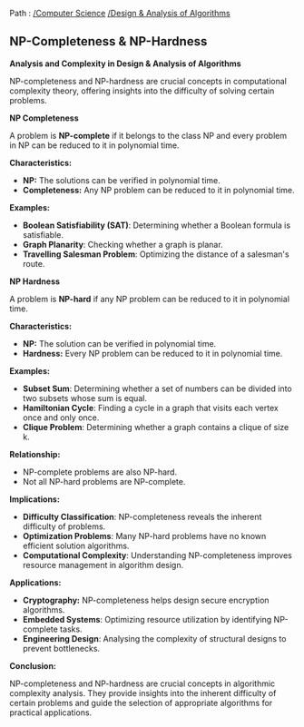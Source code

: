 Path : [/Computer Science](<..\..\index.md>) [/Design & Analysis of Algorithms](<..\index.md>)
## NP-Completeness & NP-Hardness

**Analysis and Complexity in Design & Analysis of Algorithms**

NP-completeness and NP-hardness are crucial concepts in computational complexity theory, offering insights into the difficulty of solving certain problems.


**NP Completeness**

A problem is **NP-complete** if it belongs to the class NP and every problem in NP can be reduced to it in polynomial time.


**Characteristics:**

- **NP:** The solutions can be verified in polynomial time.
- **Completeness:** Any NP problem can be reduced to it in polynomial time.


**Examples:** 

- **Boolean Satisfiability (SAT)**: Determining whether a Boolean formula is satisfiable.
- **Graph Planarity**: Checking whether a graph is planar.
- **Travelling Salesman Problem**: Optimizing the distance of a salesman's route.


**NP Hardness**

A problem is **NP-hard** if any NP problem can be reduced to it in polynomial time.


**Characteristics:**

- **NP:** The solution can be verified in polynomial time.
- **Hardness:** Every NP problem can be reduced to it in polynomial time.


**Examples:**

- **Subset Sum**: Determining whether a set of numbers can be divided into two subsets whose sum is equal.
- **Hamiltonian Cycle**: Finding a cycle in a graph that visits each vertex once and only once. 
- **Clique Problem**: Determining whether a graph contains a clique of size k.


**Relationship:**

- NP-complete problems are also NP-hard.
- Not all NP-hard problems are NP-complete.


**Implications:**

- **Difficulty Classification**: NP-completeness reveals the inherent difficulty of problems.
- **Optimization Problems**: Many NP-hard problems have no known efficient solution algorithms.
- **Computational Complexity**: Understanding NP-completeness improves resource management in algorithm design.


**Applications:**

- **Cryptography:** NP-completeness helps design secure encryption algorithms.
- **Embedded Systems**: Optimizing resource utilization by identifying NP-complete tasks.
- **Engineering Design**: Analysing the complexity of structural designs to prevent bottlenecks.


**Conclusion:**

NP-completeness and NP-hardness are crucial concepts in algorithmic complexity analysis. They provide insights into the inherent difficulty of certain problems and guide the selection of appropriate algorithms for practical applications.
